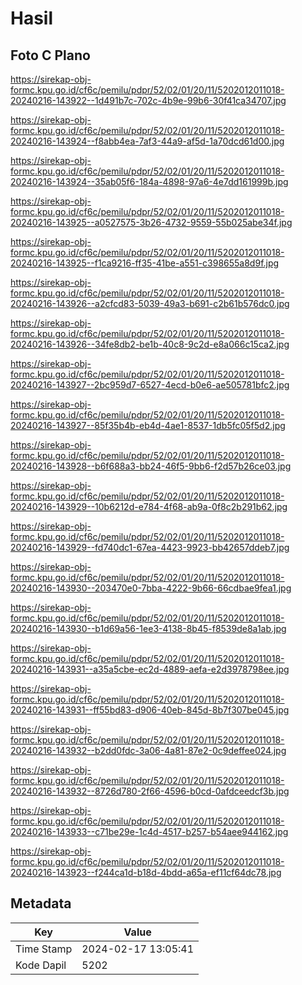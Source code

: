 # Hasil

## Foto C Plano

https://sirekap-obj-formc.kpu.go.id/cf6c/pemilu/pdpr/52/02/01/20/11/5202012011018-20240216-143922--1d491b7c-702c-4b9e-99b6-30f41ca34707.jpg

https://sirekap-obj-formc.kpu.go.id/cf6c/pemilu/pdpr/52/02/01/20/11/5202012011018-20240216-143924--f8abb4ea-7af3-44a9-af5d-1a70dcd61d00.jpg

https://sirekap-obj-formc.kpu.go.id/cf6c/pemilu/pdpr/52/02/01/20/11/5202012011018-20240216-143924--35ab05f6-184a-4898-97a6-4e7dd161999b.jpg

https://sirekap-obj-formc.kpu.go.id/cf6c/pemilu/pdpr/52/02/01/20/11/5202012011018-20240216-143925--a0527575-3b26-4732-9559-55b025abe34f.jpg

https://sirekap-obj-formc.kpu.go.id/cf6c/pemilu/pdpr/52/02/01/20/11/5202012011018-20240216-143925--f1ca9216-ff35-41be-a551-c398655a8d9f.jpg

https://sirekap-obj-formc.kpu.go.id/cf6c/pemilu/pdpr/52/02/01/20/11/5202012011018-20240216-143926--a2cfcd83-5039-49a3-b691-c2b61b576dc0.jpg

https://sirekap-obj-formc.kpu.go.id/cf6c/pemilu/pdpr/52/02/01/20/11/5202012011018-20240216-143926--34fe8db2-be1b-40c8-9c2d-e8a066c15ca2.jpg

https://sirekap-obj-formc.kpu.go.id/cf6c/pemilu/pdpr/52/02/01/20/11/5202012011018-20240216-143927--2bc959d7-6527-4ecd-b0e6-ae505781bfc2.jpg

https://sirekap-obj-formc.kpu.go.id/cf6c/pemilu/pdpr/52/02/01/20/11/5202012011018-20240216-143927--85f35b4b-eb4d-4ae1-8537-1db5fc05f5d2.jpg

https://sirekap-obj-formc.kpu.go.id/cf6c/pemilu/pdpr/52/02/01/20/11/5202012011018-20240216-143928--b6f688a3-bb24-46f5-9bb6-f2d57b26ce03.jpg

https://sirekap-obj-formc.kpu.go.id/cf6c/pemilu/pdpr/52/02/01/20/11/5202012011018-20240216-143929--10b6212d-e784-4f68-ab9a-0f8c2b291b62.jpg

https://sirekap-obj-formc.kpu.go.id/cf6c/pemilu/pdpr/52/02/01/20/11/5202012011018-20240216-143929--fd740dc1-67ea-4423-9923-bb42657ddeb7.jpg

https://sirekap-obj-formc.kpu.go.id/cf6c/pemilu/pdpr/52/02/01/20/11/5202012011018-20240216-143930--203470e0-7bba-4222-9b66-66cdbae9fea1.jpg

https://sirekap-obj-formc.kpu.go.id/cf6c/pemilu/pdpr/52/02/01/20/11/5202012011018-20240216-143930--b1d69a56-1ee3-4138-8b45-f8539de8a1ab.jpg

https://sirekap-obj-formc.kpu.go.id/cf6c/pemilu/pdpr/52/02/01/20/11/5202012011018-20240216-143931--a35a5cbe-ec2d-4889-aefa-e2d3978798ee.jpg

https://sirekap-obj-formc.kpu.go.id/cf6c/pemilu/pdpr/52/02/01/20/11/5202012011018-20240216-143931--ff55bd83-d906-40eb-845d-8b7f307be045.jpg

https://sirekap-obj-formc.kpu.go.id/cf6c/pemilu/pdpr/52/02/01/20/11/5202012011018-20240216-143932--b2dd0fdc-3a06-4a81-87e2-0c9deffee024.jpg

https://sirekap-obj-formc.kpu.go.id/cf6c/pemilu/pdpr/52/02/01/20/11/5202012011018-20240216-143932--8726d780-2f66-4596-b0cd-0afdceedcf3b.jpg

https://sirekap-obj-formc.kpu.go.id/cf6c/pemilu/pdpr/52/02/01/20/11/5202012011018-20240216-143933--c71be29e-1c4d-4517-b257-b54aee944162.jpg

https://sirekap-obj-formc.kpu.go.id/cf6c/pemilu/pdpr/52/02/01/20/11/5202012011018-20240216-143923--f244ca1d-b18d-4bdd-a65a-ef11cf64dc78.jpg


## Metadata

| Key        | Value               |
| ---------- | ------------------- |
| Time Stamp | 2024-02-17 13:05:41 |
| Kode Dapil | 5202                |



